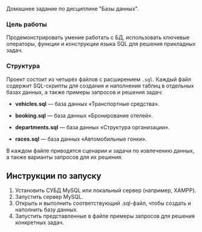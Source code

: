 Домашнее задание по дисциплине "Базы данных".  

### Цель работы  
Продемонстрировать умение работать с БД, использовать ключевые операторы, функции и конструкции языка SQL для решения прикладных задач.

### Структура  
Проект состоит из четырёх файлов с расширением `.sql`. Каждый файл содержит SQL-скрипты для создания и наполнения таблиц в отдельных базах данных, а также примеры запросов и решения задач:

- **vehicles.sql** — база данных «Транспортные средства».

- **booking.sql** — база данных «Бронирование отелей».

- **departments.sql** — база данных «Структура организации».

- **races.sql** — база данных «Автомобильные гонки».
 
В каждом файле приводятся сценарии и задачи по извлечению данных, а также варианты запросов для их решения.
               
## Инструкции по запуску
1. Установить СУБД MySQL или локальный сервер (например, XAMPP).
2. Запустить сервер MySQL.
3. Открыть и выполнить соответствующий .sql-файл, чтобы создать и наполнить базу данных.
4. Запустить представленные в файле примеры запросов для решения конкретных задач.
